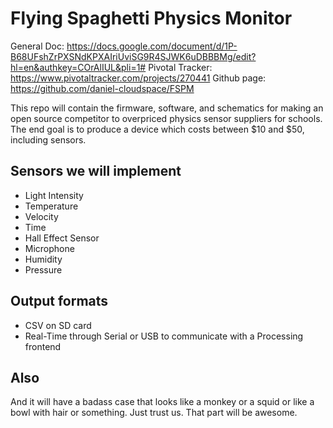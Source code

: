 Flying Spaghetti Physics Monitor
================================

General Doc: https://docs.google.com/document/d/1P-B68UFshZrPXSNdKPXAIriUviSG9R4SJWK6uDBBBMg/edit?hl=en&authkey=COrAlIUL&pli=1#
Pivotal Tracker: https://www.pivotaltracker.com/projects/270441
Github page: https://github.com/daniel-cloudspace/FSPM

This repo will contain the firmware, software, and schematics for making an open source competitor to overpriced physics sensor suppliers for schools. The end goal is to produce a device which costs between $10 and $50, including sensors. 

Sensors we will implement
-------------------------
- Light Intensity
- Temperature
- Velocity
- Time
- Hall Effect Sensor
- Microphone
- Humidity
- Pressure

Output formats
--------------
- CSV on SD card
- Real-Time through Serial or USB to communicate with a Processing frontend

Also
----
And it will have a badass case that looks like a monkey or a squid or like a bowl with hair or something. Just trust us. That part will be awesome. 
